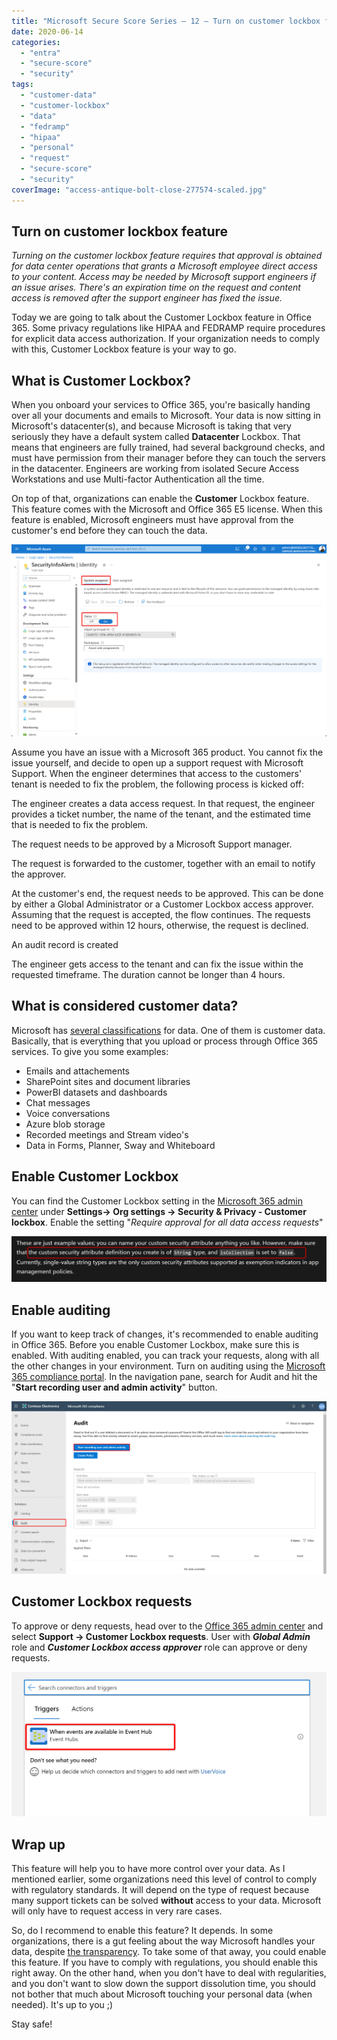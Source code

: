```yaml
---
title: "Microsoft Secure Score Series – 12 – Turn on customer lockbox feature"
date: 2020-06-14
categories: 
  - "entra"
  - "secure-score"
  - "security"
tags: 
  - "customer-data"
  - "customer-lockbox"
  - "data"
  - "fedramp"
  - "hipaa"
  - "personal"
  - "request"
  - "secure-score"
  - "security"
coverImage: "access-antique-bolt-close-277574-scaled.jpg"
---
```


## Turn on customer lockbox feature

_Turning on the customer lockbox feature requires that approval is obtained for data center operations that grants a Microsoft employee direct access to your content. Access may be needed by Microsoft support engineers if an issue arises. There's an expiration time on the request and content access is removed after the support engineer has fixed the issue._

Today we are going to talk about the Customer Lockbox feature in Office 365. Some privacy regulations like HIPAA and FEDRAMP require procedures for explicit data access authorization. If your organization needs to comply with this, Customer Lockbox feature is your way to go.

## What is Customer Lockbox?

When you onboard your services to Office 365, you're basically handing over all your documents and emails to Microsoft. Your data is now sitting in Microsoft's datacenter(s), and because Microsoft is taking that very seriously they have a default system called **Datacenter** Lockbox. That means that engineers are fully trained, had several background checks, and must have permission from their manager before they can touch the servers in the datacenter. Engineers are working from isolated Secure Access Workstations and use Multi-factor Authentication all the time.

On top of that, organizations can enable the **Customer** Lockbox feature. This feature comes with the Microsoft and Office 365 E5 license. When this feature is enabled, Microsoft engineers must have approval from the customer's end before they can touch the data.

![](/assets/images/image-52.png)

Assume you have an issue with a Microsoft 365 product. You cannot fix the issue yourself, and decide to open up a support request with Microsoft Support. When the engineer determines that access to the customers' tenant is needed to fix the problem, the following process is kicked off:

The engineer creates a data access request. In that request, the engineer provides a ticket number, the name of the tenant, and the estimated time that is needed to fix the problem.

The request needs to be approved by a Microsoft Support manager.

The request is forwarded to the customer, together with an email to notify the approver.

At the customer's end, the request needs to be approved. This can be done by either a Global Administrator or a Customer Lockbox access approver. Assuming that the request is accepted, the flow continues. The requests need to be approved within 12 hours, otherwise, the request is declined.

An audit record is created

The engineer gets access to the tenant and can fix the issue within the requested timeframe. The duration cannot be longer than 4 hours.

## What is considered customer data?

Microsoft has [several classifications](https://www.microsoft.com/en-us/trust-center/privacy/customer-data-definitions) for data. One of them is customer data. Basically, that is everything that you upload or process through Office 365 services. To give you some examples:

- Emails and attachements
- SharePoint sites and document libraries
- PowerBI datasets and dashboards
- Chat messages
- Voice conversations
- Azure blob storage
- Recorded meetings and Stream video's
- Data in Forms, Planner, Sway and Whiteboard

## Enable Customer Lockbox

You can find the Customer Lockbox setting in the [Microsoft 365 admin center](https://admin.microsoft.com/) under **Settings-> Org settings -> Security & Privacy - Customer lockbox**. Enable the setting "_Require approval for all data access requests_"

![](/assets/images/image-53.png)

## Enable auditing

If you want to keep track of changes, it's recommended to enable auditing in Office 365. Before you enable Customer Lockbox, make sure this is enabled. With auditing enabled, you can track your requests, along with all the other changes in your environment. Turn on auditing using the [Microsoft 365 compliance portal](https://compliance.microsoft.com/auditlogsearch). In the navigation pane, search for Audit and hit the "**Start recording user and admin activity**" button.

![](/assets/images/msedge_DJy1XauBAJ.png)

## Customer Lockbox requests

To approve or deny requests, head over to the [Office 365 admin center](https://admin.microsoft.com/AdminPortal/Home#/homepage) and select **Support -> Customer Lockbox requests**. User with **_Global Admin_** role and **_Customer Lockbox access approver_** role can approve or deny requests.

![](/assets/images/image-55.png)

## Wrap up

This feature will help you to have more control over your data. As I mentioned earlier, some organizations need this level of control to comply with regulatory standards. It will depend on the type of request because many support tickets can be solved **without** access to your data. Microsoft will only have to request access in very rare cases.

So, do I recommend to enable this feature? It depends. In some organizations, there is a gut feeling about the way Microsoft handles your data, despite [the transparency](https://www.microsoft.com/en/trust-center). To take some of that away, you could enable this feature. If you have to comply with regulations, you should enable this right away. On the other hand, when you don't have to deal with regularities, and you don't want to slow down the support dissolution time, you should not bother that much about Microsoft touching your personal data (when needed). It's up to you ;)

Stay safe!
